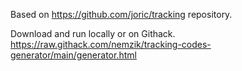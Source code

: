 Based on https://github.com/joric/tracking repository.

Download and run locally or on Githack.
https://raw.githack.com/nemzik/tracking-codes-generator/main/generator.html
